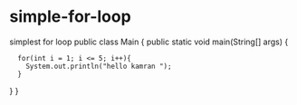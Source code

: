 # simple-for-loop
simplest for loop
public class Main {
    public static void main(String[] args) {
    
      for(int i = 1; i <= 5; i++){
        System.out.println("hello kamran ");
      }
  }
}
